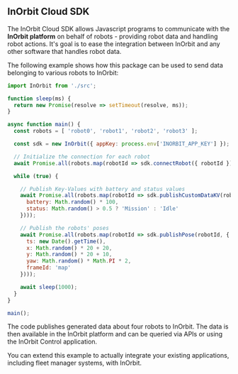 InOrbit Cloud SDK
---

The InOrbit Cloud SDK allows Javascript programs to communicate with the **InOrbit platform**
on behalf of robots - providing robot data and handling robot actions.
It's goal is to ease the integration between InOrbit and any other software that 
handles robot data.

The following example shows how this package can be used to send data belonging
to various robots to InOrbit:

```javascript
import InOrbit from './src';

function sleep(ms) {
  return new Promise(resolve => setTimeout(resolve, ms));
}

async function main() {
  const robots = [ 'robot0', 'robot1', 'robot2', 'robot3' ];

  const sdk = new InOrbit({ appKey: process.env['INORBIT_APP_KEY'] });

  // Initialize the connection for each robot
  await Promise.all(robots.map(robotId => sdk.connectRobot({ robotId })));

  while (true) {

    // Publish Key-Values with battery and status values
    await Promise.all(robots.map(robotId => sdk.publishCustomDataKV(robotId, {
      battery: Math.random() * 100,
      status: Math.random() > 0.5 ? 'Mission' : 'Idle'
    })));

    // Publish the robots' poses
    await Promise.all(robots.map(robotId => sdk.publishPose(robotId, {
      ts: new Date().getTime(),
      x: Math.random() * 20 + 20,
      y: Math.random() * 20 + 10,
      yaw: Math.random() * Math.PI * 2,
      frameId: 'map'
    })));

    await sleep(1000);
  }
}

main();
```

The code publishes generated data about four robots to InOrbit. The data is then
available in the InOrbit platform and can be queried via APIs or using the InOrbit Control application.

You can extend this example to actually integrate your existing applications, including fleet manager systems,
with InOrbit.
